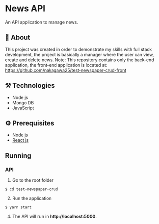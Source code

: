 # News API
An API application to manage news.

## 📖 About
This project was created in order to demonstrate my skills with full stack development, the project is basically a manager where the user can view, create and delete news.
Note: This repository contains only the back-end application, the front-end application is located at: https://github.com/nakagawa25/test-newspaper-crud-front

## ⚒️ Technologies
- Node js
- Mongo DB
- JavaScript

## ⚙️ Prerequisites
- [Node js](https://nodejs.org/en/)
- [React js](https://www.mongodb.com/pt-br)

## Running
### API
1. Go to the root folder
```
$ cd test-newspaper-crud
```

2. Run the application
```
$ yarn start
```

4. The API will run in **http://localhost:5000**.
